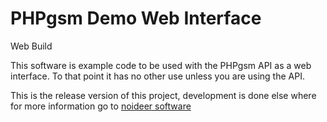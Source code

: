 # PHPgsm Demo Web Interface
Web Build
<p>This software is example code to be used with the PHPgsm API as a web interface. To that point it has no other use unless you are using the API.</p>
<p>This is the release version of this project, development is done else where for more information go to <a href="https://noideersoftware.co,uk">noideer software</a></p>
